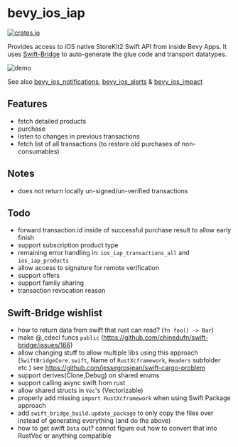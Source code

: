 # bevy_ios_iap

[![crates.io](https://img.shields.io/crates/v/bevy_ios_iap.svg)](https://crates.io/crates/bevy_ios_iap)

Provides access to iOS native StoreKit2 Swift API from inside Bevy Apps.
It uses [Swift-Bridge](https://github.com/chinedufn/swift-bridge) to auto-generate the glue code and transport datatypes.

![demo](./demo.gif)

See also [bevy_ios_notifications](https://github.com/rustunit/bevy_ios_notifications), [bevy_ios_alerts](https://github.com/rustunit/bevy_ios_alerts) & [bevy_ios_impact](https://github.com/rustunit/bevy_ios_impact)

## Features
* fetch detailed products
* purchase
* listen to changes in previous transactions
* fetch list of all transactions (to restore old purchases of non-consumables)

## Notes
* does not return locally un-signed/un-verified transactions

## Todo
* forward transaction.id inside of successful purchase result to allow early finish
* support subscription product type
* remaining error handling in: `ios_iap_transactions_all` and `ios_iap_products`
* allow access to signature for remote verification
* support offers
* support family sharing
* transaction revocation reason

## Swift-Bridge wishlist
* how to return data from swift that rust can read? (`fn foo() -> Bar`)
* make @_cdecl funcs `public` (https://github.com/chinedufn/swift-bridge/issues/166)
* allow changing stuff to allow multiple libs using this approach (`SwiftBridgeCore.swift`, Name of `RustXcframework`, `Headers` subfolder etc.) see https://github.com/jessegrosjean/swift-cargo-problem
* support derives(Clone,Debug) on shared enums
* support calling async swift from rust
* allow shared structs in `Vec`'s (Vectorizable)
* properly add missing `import RustXcframework` when using Swift Package approach
* add `swift_bridge_build.update_package` to only copy the files over instead of generating everything (and do the above)
* how to get swift `Data` out? cannot figure out how to convert that into RustVec<UInt8> or anything compatible